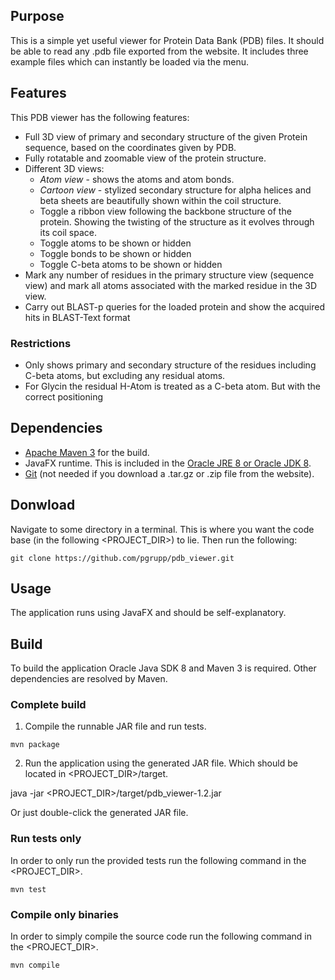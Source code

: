 ## Purpose

This is a simple yet useful viewer for Protein Data Bank (PDB) files. It should be able 
to read any .pdb file exported from the website. It includes three example files which 
can instantly be loaded via the menu.

## Features

This PDB viewer has the following features:

- Full 3D view of primary and secondary structure of the given Protein sequence, based 
  on the coordinates given by PDB.
- Fully rotatable and zoomable view of the protein structure.
- Different 3D views:
  - *Atom view* - shows the atoms and atom bonds.
  - *Cartoon view* - stylized secondary structure for alpha helices and beta sheets are
    beautifully shown within the coil structure.
  - Toggle a ribbon view following the backbone structure of the protein. Showing the 
    twisting of the structure as it evolves through its coil space.
  - Toggle atoms to be shown or hidden
  - Toggle bonds to be shown or hidden
  - Toggle C-beta atoms to be shown or hidden
- Mark any number of residues in the primary structure view (sequence view) and mark 
  all atoms associated with the marked residue in the 3D view.
- Carry out BLAST-p queries for the loaded protein and show the acquired hits in 
  BLAST-Text format

### Restrictions
- Only shows primary and secondary structure of the residues including C-beta atoms, but excluding any residual atoms.
- For Glycin the residual H-Atom is treated as a C-beta atom. But with the correct positioning

## Dependencies
 - [Apache Maven 3](http://maven.apache.org/) for the build.
 - JavaFX runtime. This is included in the 
 [Oracle JRE 8 or Oracle JDK 8](http://www.oracle.com/technetwork/java/javase/downloads/jdk8-downloads-2133151.html).
 - [Git](https://git-scm.com/) (not needed if you download a .tar.gz or .zip file from the website).

## Donwload

Navigate to some directory in a terminal. This is where you want the code base (in the following <PROJECT_DIR>) to
lie. Then run the following:

`git clone https://github.com/pgrupp/pdb_viewer.git`

## Usage

The application runs using JavaFX and should be self-explanatory.

## Build

To build the application Oracle Java SDK 8 and Maven 3 is required. Other dependencies are resolved by Maven.

### Complete build
1. Compile the runnable JAR file and run tests.

`mvn package`

2. Run the application using the generated JAR file. Which should be located in <PROJECT_DIR>/target.

java -jar <PROJECT_DIR>/target/pdb_viewer-1.2.jar

Or just double-click the generated JAR file.

### Run tests only

In order to only run the provided tests run the following command in the <PROJECT_DIR>.

`mvn test`

### Compile only binaries
In order to simply compile the source code run the following command in the <PROJECT_DIR>.

`mvn compile`
